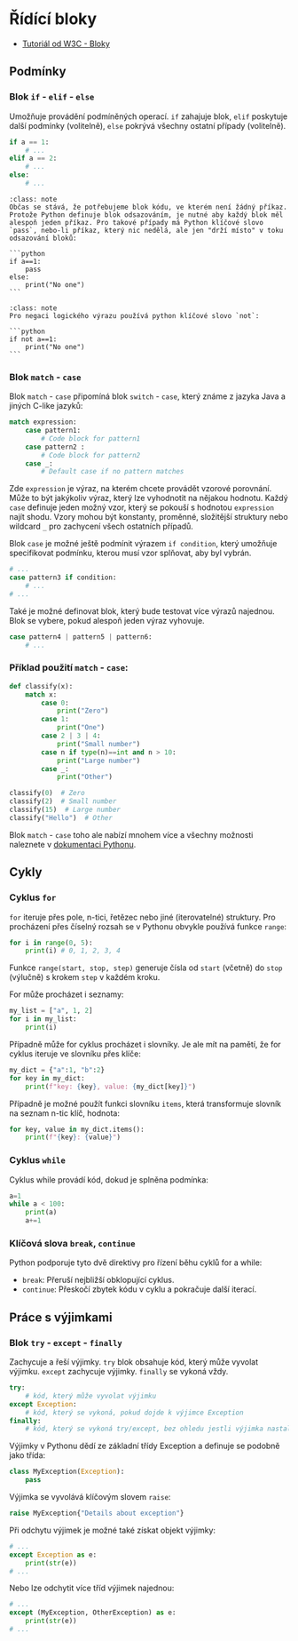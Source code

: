 Řídící bloky
============

* [Tutoriál od W3C - Bloky](https://www.w3schools.com/python/python_conditions.asp)

Podmínky
--------

### Blok `if` - `elif` - `else`

Umožňuje provádění podmíněných operací. `if` zahajuje blok, `elif` poskytuje další podmínky (volitelně), `else` pokrývá všechny ostatní případy (volitelně).

```python
if a == 1:
    # ...
elif a == 2:
    # ...
else:
    # ...
```

````{admonition} pass
:class: note
Občas se stává, že potřebujeme blok kódu, ve kterém není žádný příkaz. Protože Python definuje blok odsazováním, je nutné aby každý blok měl alespoň jeden příkaz. Pro takové případy má Python klíčové slovo `pass`, nebo-li příkaz, který nic nedělá, ale jen "drží místo" v toku odsazování bloků:

```python
if a==1:
    pass
else:
    print("No one")
```
````

````{admonition} not
:class: note
Pro negaci logického výrazu používá python klíčové slovo `not`:

```python
if not a==1:
    print("No one")
```
````


### Blok `match` - `case`

Blok `match` - `case` připomíná blok `switch` - `case`, který známe z jazyka Java a jiných C-like jazyků:

```python
match expression:
    case pattern1:
        # Code block for pattern1
    case pattern2 :
        # Code block for pattern2
    case _:
        # Default case if no pattern matches
```

Zde `expression` je výraz, na kterém chcete provádět vzorové porovnání. Může to být jakýkoliv výraz, který lze vyhodnotit na nějakou hodnotu. Každý `case` definuje jeden možný vzor, který se pokouší s hodnotou `expression` najít shodu. Vzory mohou být konstanty, proměnné, složitější struktury nebo wildcard `_` pro zachycení všech ostatních případů.

Blok `case` je možné ještě podmínit výrazem `if condition`, který umožňuje specifikovat podmínku, kterou musí vzor splňovat, aby byl vybrán.

```python
# ...
case pattern3 if condition:
    # ...
# ...
```

Také je možné definovat blok, který bude testovat více výrazů najednou. Blok se vybere, pokud alespoň jeden výraz vyhovuje.

```python
case pattern4 | pattern5 | pattern6:
    # ...
```

### Příklad použití `match` - `case`:

```python
def classify(x):
    match x:
        case 0:
            print("Zero")
        case 1:
            print("One")
        case 2 | 3 | 4:
            print("Small number")
        case n if type(n)==int and n > 10:
            print("Large number")
        case _:
            print("Other")

classify(0)  # Zero
classify(2)  # Small number
classify(15)  # Large number
classify("Hello")  # Other
```

Blok `match` - `case` toho ale nabízí mnohem více a všechny možnosti naleznete v [dokumentaci Pythonu](https://docs.python.org/3/tutorial/controlflow.html#match-statements).


Cykly
-----

### Cyklus `for`

`for` iteruje přes pole, n-tici, řetězec nebo jiné (iterovatelné) struktury. Pro procházení přes číselný rozsah se v Pythonu obvykle používá funkce `range`:

```python
for i in range(0, 5):
    print(i) # 0, 1, 2, 3, 4
```

Funkce `range(start, stop, step)` generuje čísla od `start` (včetně) do `stop` (výlučně) s krokem `step` v každém kroku.

For může procházet i seznamy:

```python
my_list = ["a", 1, 2]
for i in my_list:
    print(i) 
```

Případně může for cyklus procházet i slovníky. Je ale mít na pamětí, že for cyklus iteruje ve slovníku přes klíče: 

```python
my_dict = {"a":1, "b":2}
for key in my_dict:
    print(f"key: {key}, value: {my_dict[key]}")
```

Případně je možné použít funkci slovníku `items`, která transformuje slovník na seznam n-tic klíč, hodnota:

```python
for key, value in my_dict.items():
    print(f"{key}: {value}")
```

### Cyklus `while`

Cyklus while provádí kód, dokud je splněna podmínka:

```python
a=1
while a < 100:
    print(a)
    a+=1
```

### Klíčová slova `break`, `continue`

Python podporuje tyto dvě direktivy pro řízení běhu cyklů for a while: 

- `break`: Přeruší nejbližší obklopující cyklus.
- `continue`: Přeskočí zbytek kódu v cyklu a pokračuje další iterací.

Práce s výjimkami
-----------------

### Blok `try` - `except` - `finally`

Zachycuje a řeší výjimky. `try` blok obsahuje kód, který může vyvolat výjimku. `except` zachycuje výjimky. `finally` se vykoná vždy.

```python
try:
    # kód, který může vyvolat výjimku
except Exception:
    # kód, který se vykoná, pokud dojde k výjimce Exception
finally:
    # kód, který se vykoná try/except, bez ohledu jestli výjimka nastala
```

Výjimky v Pythonu dědí ze základní třídy Exception a definuje se podobně jako třída:

```python
class MyException(Exception):
    pass
```

Výjimka se vyvolává klíčovým slovem `raise`:

```python
raise MyException{"Details about exception"}
```

Při odchytu výjimek je možné také získat objekt výjimky:

```python
# ...
except Exception as e:
    print(str(e))
# ...
```

Nebo lze odchytit více tříd výjimek najednou: 

```python
# ...
except (MyException, OtherException) as e:
    print(str(e))
# ...
```
